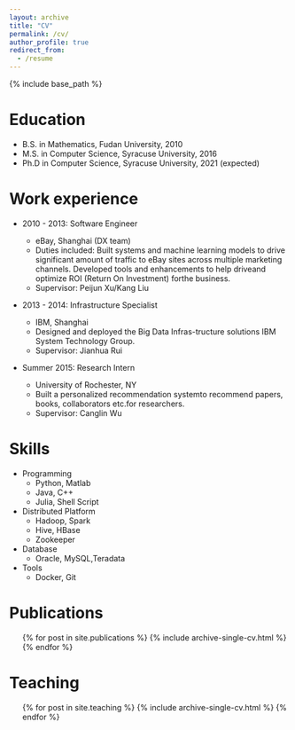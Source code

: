 ```yaml
---
layout: archive
title: "CV"
permalink: /cv/
author_profile: true
redirect_from:
  - /resume
---
```


{% include base_path %}

Education
======
* B.S. in Mathematics, Fudan University, 2010
* M.S. in Computer Science, Syracuse University, 2016
* Ph.D in Computer Science, Syracuse University, 2021 (expected)

Work experience
======
* 2010 - 2013: Software Engineer
  * eBay, Shanghai (DX team)
  * Duties included: Built systems and machine learning models to drive significant amount of traffic to eBay sites across multiple marketing channels. Developed tools and enhancements to help driveand optimize ROI (Return On Investment) forthe business.
  * Supervisor: Peijun Xu/Kang Liu

* 2013 - 2014: Infrastructure Specialist
  * IBM, Shanghai
  * Designed  and  deployed  the  Big  Data  Infras-tructure solutions IBM System Technology Group.
  * Supervisor: Jianhua Rui
  
* Summer 2015: Research Intern
  * University of Rochester, NY
  * Built a personalized recommendation systemto recommend papers, books, collaborators etc.for researchers.
  * Supervisor: Canglin Wu
  
Skills
======
* Programming
  * Python, Matlab
  * Java, C++
  * Julia, Shell Script
* Distributed  Platform
  * Hadoop, Spark
  * Hive, HBase
  * Zookeeper
* Database
  * Oracle, MySQL,Teradata
* Tools
  * Docker, Git

Publications
======
  <ul>{% for post in site.publications %}
    {% include archive-single-cv.html %}
  {% endfor %}</ul>
  
Teaching
======
  <ul>{% for post in site.teaching %}
    {% include archive-single-cv.html %}
  {% endfor %}</ul>
  
